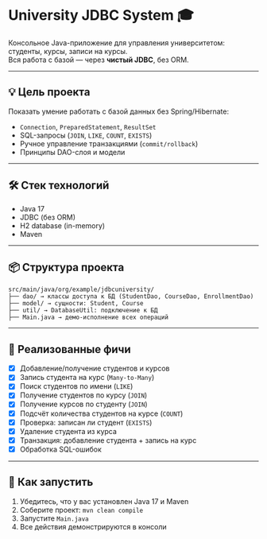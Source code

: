 # University JDBC System 🎓

Консольное Java-приложение для управления университетом: студенты, курсы, записи на курсы.  
Вся работа с базой — через **чистый JDBC**, без ORM.

---

## 💡 Цель проекта

Показать умение работать с базой данных без Spring/Hibernate:
- `Connection`, `PreparedStatement`, `ResultSet`
- SQL-запросы (`JOIN`, `LIKE`, `COUNT`, `EXISTS`)
- Ручное управление транзакциями (`commit/rollback`)
- Принципы DAO-слоя и модели

---

## 🛠️ Стек технологий

- Java 17
- JDBC (без ORM)
- H2 database (in-memory)
- Maven

---

## 📦 Структура проекта
```
src/main/java/org/example/jdbcuniversity/
├── dao/ → классы доступа к БД (StudentDao, CourseDao, EnrollmentDao)
├── model/ → сущности: Student, Course
├── util/ → DatabaseUtil: подключение к БД
├── Main.java → демо-исполнение всех операций
```
---

## 📘 Реализованные фичи

- [x] Добавление/получение студентов и курсов
- [x] Запись студента на курс (`Many-to-Many`)
- [x] Поиск студентов по имени (`LIKE`)
- [x] Получение студентов по курсу (`JOIN`)
- [x] Получение курсов по студенту (`JOIN`)
- [x] Подсчёт количества студентов на курсе (`COUNT`)
- [x] Проверка: записан ли студент (`EXISTS`)
- [x] Удаление студента из курса
- [x] Транзакция: добавление студента + запись на курс
- [x] Обработка SQL-ошибок

---

## 🚀 Как запустить

1. Убедитесь, что у вас установлен Java 17 и Maven
2. Соберите проект: `mvn clean compile`
3. Запустите `Main.java`
4. Все действия демонстрируются в консоли
